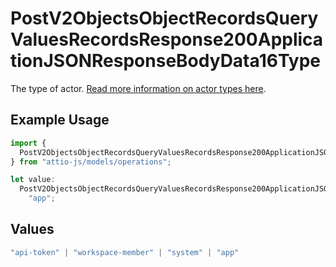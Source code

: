 # PostV2ObjectsObjectRecordsQueryValuesRecordsResponse200ApplicationJSONResponseBodyData16Type

The type of actor. [Read more information on actor types here](/docs/actors).

## Example Usage

```typescript
import {
  PostV2ObjectsObjectRecordsQueryValuesRecordsResponse200ApplicationJSONResponseBodyData16Type,
} from "attio-js/models/operations";

let value:
  PostV2ObjectsObjectRecordsQueryValuesRecordsResponse200ApplicationJSONResponseBodyData16Type =
    "app";
```

## Values

```typescript
"api-token" | "workspace-member" | "system" | "app"
```